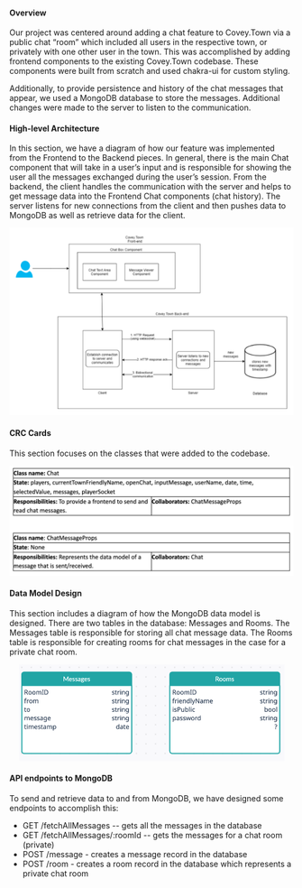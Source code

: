 #### Overview
Our project was centered around adding a chat feature to Covey.Town via a public chat “room” which included all users in the respective town, or privately with one other user in the town. This was accomplished by adding frontend components to the existing Covey.Town codebase. These components were built from scratch and used chakra-ui for custom styling. 

Additionally, to provide persistence and history of the chat messages that appear, we used a MongoDB database to store the messages. Additional changes were made to the server to listen to the communication.

#### High-level Architecture
In this section, we have a diagram of how our feature was implemented from the Frontend to the Backend pieces. In general, there is the main Chat component that will take in a user’s input and is responsible for showing the user all the messages exchanged during the user’s session. From the backend, the client handles the communication with the server and helps to get message data into the Frontend Chat components (chat history). The server listens for new connections from the client and then pushes data to MongoDB as well as retrieve data for the client.
<p align="center">
  <img src="https://github.com/viddychang/covey.town/blob/master/docs/chat-arch.png" >
</p>

#### CRC Cards
This section focuses on the classes that were added to the codebase.
<p align="center">
  <img src="https://github.com/viddychang/covey.town/blob/master/docs/crc.png" >
</p>

#### Data Model Design
This section includes a diagram of how the MongoDB data model is designed. There are two tables in the database: Messages and Rooms. The Messages table is responsible for storing all chat message data. The Rooms table is responsible for creating rooms for chat messages in the case for a private chat room. 
<p align="center">
  <img src="https://github.com/viddychang/covey.town/blob/master/docs/data_model_mdb.png" >
</p>

#### API endpoints to MongoDB
To send and retrieve data to and from MongoDB, we have designed some endpoints to accomplish this:
- GET /fetchAllMessages -- gets all the messages in the database
- GET /fetchAllMessages/:roomId -- gets the messages for a chat room (private)
- POST /message - creates a message record in the database
- POST /room - creates a room record in the database which represents a private chat room
